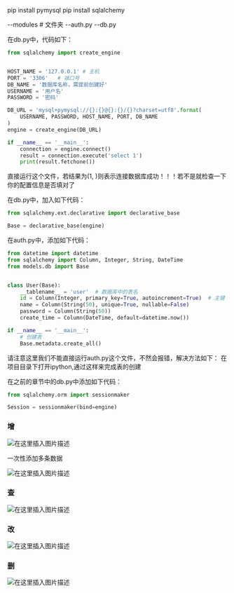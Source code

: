 pip install pymysql
pip install sqlalchemy


--modules # 文件夹
  --auth.py
  --db.py

在db.py中，代码如下：

```python
from sqlalchemy import create_engine


HOST_NAME = '127.0.0.1'	# 主机
PORT = '3306'	# 端口号
DB_NAME = '数据库名称，需提前创建好'
USERNAME = '用户名'
PASSWORD = '密码'

DB_URL = 'mysql+pymysql://{}:{}@{}:{}/{}?charset=utf8'.format(
    USERNAME, PASSWORD, HOST_NAME, PORT, DB_NAME
)
engine = create_engine(DB_URL)

if __name__ == '__main__':
    connection = engine.connect()
    result = connection.execute('select 1')
    print(result.fetchone())
```
直接运行这个文件，若结果为(1, )则表示连接数据库成功！！！若不是就检查一下你的配置信息是否填对了

在db.py中，加入如下代码：
```python
from sqlalchemy.ext.declarative import declarative_base

Base = declarative_base(engine)
```


在auth.py中，添加如下代码：

```python
from datetime import datetime
from sqlalchemy import Column, Integer, String, DateTime
from models.db import Base


class User(Base):
    __tablename__ = 'user'	# 数据库中的表名
    id = Column(Integer, primary_key=True, autoincrement=True)	# 主键
    name = Column(String(50), unique=True, nullable=False)
    password = Column(String(50))
    create_time = Column(DateTime, default=datetime.now())

if __name__ == '__main__':
    # 创建表
    Base.metadata.create_all()

```
请注意这里我们不能直接运行auth.py这个文件，不然会报错，解决方法如下：
在项目目录下打开ipython,通过这样来完成表的创建





在之前的章节中的db.py中添加如下代码：

```python
from sqlalchemy.orm import sessionmaker

Session = sessionmaker(bind=engine)
```



### 增

![在这里插入图片描述](D:\文档整理\OpenStack\sqlalchemy\增)



一次性添加多条数据

![在这里插入图片描述](D:\文档整理\OpenStack\sqlalchemy\多个增)

### 查

![在这里插入图片描述](D:\文档整理\OpenStack\sqlalchemy\查)

### 改

![在这里插入图片描述](D:\文档整理\OpenStack\sqlalchemy\改)



### 删

![在这里插入图片描述](D:\文档整理\OpenStack\sqlalchemy\删)